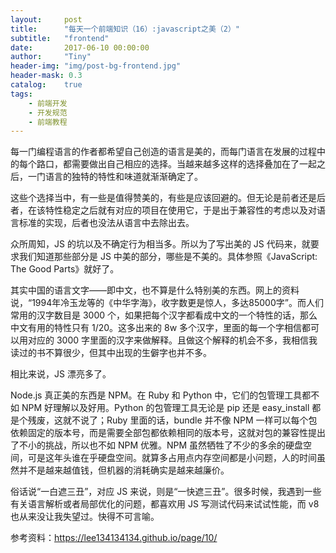 ```yaml
---
layout:     post
title:      "每天一个前端知识（16）:javascript之美（2）"
subtitle:   "frontend"
date:       2017-06-10 00:00:00
author:     "Tiny"
header-img: "img/post-bg-frontend.jpg"
header-mask: 0.3
catalog:    true
tags:
    - 前端开发
    - 开发规范
    - 前端教程
---
```


每一门编程语言的作者都希望自己创造的语言是美的，而每门语言在发展的过程中的每个路口，都需要做出自己相应的选择。当越来越多这样的选择叠加在了一起之后，一门语言的独特的特性和味道就渐渐确定了。

这些个选择当中，有一些是值得赞美的，有些是应该回避的。但无论是前者还是后者，在该特性稳定之后就有对应的项目在使用它，于是出于兼容性的考虑以及对语言标准的实现，后者也没法从语言中去除出去。

众所周知，JS 的坑以及不确定行为相当多。所以为了写出美的 JS 代码来，就要求我们知道那些部分是 JS 中美的部分，哪些是不美的。具体参照《JavaScript: The Good Parts》就好了。

其实中国的语言文字——即中文，也不算是什么特别美的东西。网上的资料说，“1994年冷玉龙等的《中华字海》，收字数更是惊人，多达85000字”。而人们常用的汉字数目是 3000 个，如果把每个汉字都看成中文的一个特性的话，那么中文有用的特性只有 1/20。这多出来的 8w 多个汉字，里面的每一个字相信都可以用对应的 3000 字里面的汉字来做解释。且做这个解释的机会不多，我相信我读过的书不算很少，但其中出现的生僻字也并不多。

相比来说，JS 漂亮多了。

Node.js 真正美的东西是 NPM。在 Ruby 和 Python 中，它们的包管理工具都不如 NPM 好理解以及好用。Python 的包管理工具无论是 pip 还是 easy_install 都是个残废，这就不说了；Ruby 里面的话，bundle 并不像 NPM 一样可以每个包依赖固定的版本号，而是需要全部包都依赖相同的版本号，这就对包的兼容性提出了不小的挑战，所以也不如 NPM 优雅。NPM 虽然牺牲了不少的多余的硬盘空间，可是这年头谁在乎硬盘空间。就算多占用点内存空间都是小问题，人的时间虽然并不是越来越值钱，但机器的消耗确实是越来越廉价。

俗话说“一白遮三丑”，对应 JS 来说，则是“一快遮三丑”。很多时候，我遇到一些有关语言解析或者局部优化的问题，都喜欢用 JS 写测试代码来试试性能，而 v8 也从来没让我失望过。快得不可言喻。

参考资料：https://lee134134134.github.io/page/10/





